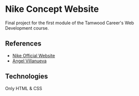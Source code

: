 # Nike Concept Website

Final project for the first module of the Tamwood Career's Web Development course.

## References

- [Nike Official Website](https://www.nike.com/ca/)
- [Angel Villanueva](https://dribbble.com/shots/17356912-Nike-App-Design-Concept)

## Technologies

Only HTML & CSS

